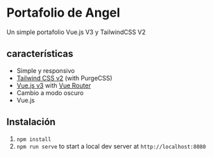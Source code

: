 # Portafolio de Angel

Un simple portafolio Vue.js V3 y TailwindCSS V2

## características

-   Simple y responsivo
-   [Tailwind CSS v2](https://tailwindcss.com) (with PurgeCSS)
-   [Vue.js v3](https://vuejs.org) with [Vue Router](https://router.vuejs.org)
-   Cambio a modo oscuro
-   Vue.js

## Instalación

1. `npm install`
2. `npm run serve` to start a local dev server at `http://localhost:8080`

